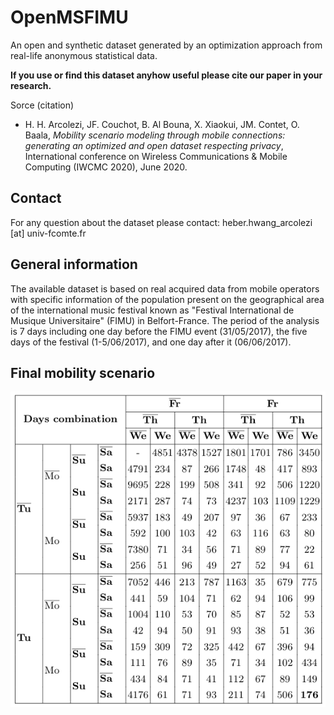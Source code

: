 # OpenMSFIMU


An open and synthetic dataset generated by an optimization approach from real-life anonymous statistical data.


**If you use or find this dataset anyhow useful please cite our paper in your research.**

Sorce (citation)
- H. H. Arcolezi, JF. Couchot, B. Al Bouna, X. Xiaokui, JM. Contet, O. Baala, *Mobility scenario modeling through mobile connections: generating an optimized and open dataset respecting privacy*, International conference on Wireless Communications & Mobile Computing (IWCMC 2020), June 2020.

## Contact

For any question about the dataset please contact: heber.hwang_arcolezi [at] univ-fcomte.fr

## General information
The available dataset is based on real acquired data from mobile operators with specific information of the population present on the geographical area of the international music festival known as "Festival International de Musique Universitaire" (FIMU) in Belfort-France. The period of the analysis is 7 days including one day before the FIMU event (31/05/2017), the five days of the festival (1-5/06/2017), and one day after it (06/06/2017). 

## Final mobility scenario
![Final optimized mobility scenario](/Data/Global_MS.png)


